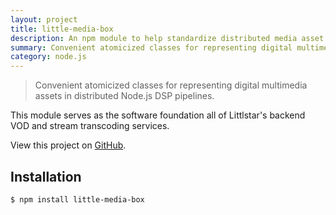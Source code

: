 ```yaml
---
layout: project
title: little-media-box
description: An npm module to help standardize distributed media asset systems
summary: Convenient atomicized classes for representing digital multimedia assets in distributed Node.js DSP pipelines.
category: node.js
---
```

> Convenient atomicized classes for representing digital multimedia assets
> in distributed Node.js DSP pipelines.

This module serves as the software foundation all of Littlstar's backend VOD and stream transcoding services.

View this project on [GitHub](https://github.com/little-core-labs/little-media-box).

## Installation

```sh
$ npm install little-media-box
```
